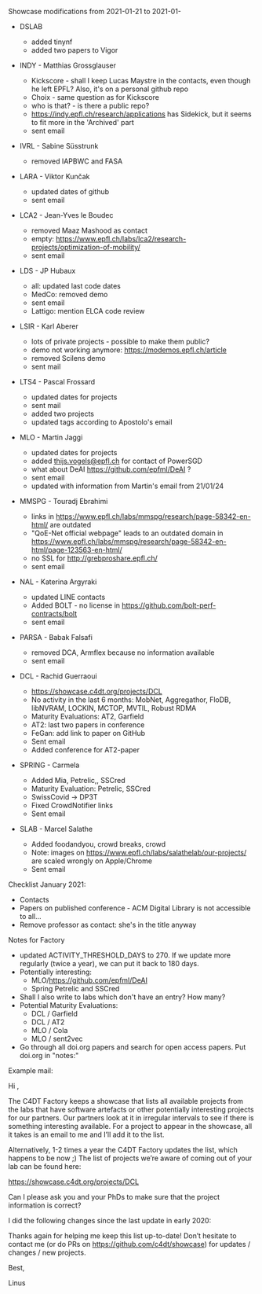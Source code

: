 Showcase modifications from 2021-01-21 to 2021-01-

- DSLAB
  - added tinynf
  - added two papers to Vigor

- INDY - Matthias Grossglauser
  - Kickscore - shall I keep Lucas Maystre in the contacts, even though he left EPFL? Also, it's on a personal github
   repo
  - Choix - same question as for Kickscore
  - who is that? - is there a public repo?
  - https://indy.epfl.ch/research/applications has Sidekick, but it seems to fit more in the 'Archived' part
  - sent email
- IVRL - Sabine Süsstrunk
  - removed IAPBWC and FASA 
- LARA - Viktor Kunčak
  - updated dates of github
  - sent email
- LCA2 - Jean-Yves le Boudec
  - removed Maaz Mashood as contact
  - empty: https://www.epfl.ch/labs/lca2/research-projects/optimization-of-mobility/
  - sent email
- LDS - JP Hubaux
  - all: updated last code dates
  - MedCo: removed demo 
  - sent email
  - Lattigo: mention ELCA code review
- LSIR - Karl Aberer
  - lots of private projects - possible to make them public?
  - demo not working anymore: https://modemos.epfl.ch/article
  - removed Scilens demo
  - sent mail
- LTS4 - Pascal Frossard
  - updated dates for projects
  - sent mail
  - added two projects
  - updated tags according to Apostolo's email
- MLO - Martin Jaggi
  - updated dates for projects
  - added thijs.vogels@epfl.ch for contact of PowerSGD
  - what about DeAI https://github.com/epfml/DeAI ?
  - sent email
  - updated with information from Martin's email from 21/01/24
- MMSPG - Touradj Ebrahimi
  - links in https://www.epfl.ch/labs/mmspg/research/page-58342-en-html/ are outdated
  - "QoE-Net official webpage" leads to an outdated domain in
    https://www.epfl.ch/labs/mmspg/research/page-58342-en-html/page-123563-en-html/
  - no SSL for http://grebproshare.epfl.ch/
  - sent email
- NAL - Katerina Argyraki
  - updated LINE contacts
  - Added BOLT - no license in https://github.com/bolt-perf-contracts/bolt
  - sent email  
- PARSA - Babak Falsafi
    - removed DCA, Armflex because no information available
    - sent email
- DCL - Rachid Guerraoui
    - https://showcase.c4dt.org/projects/DCL
    - No activity in the last 6 months: MobNet, Aggregathor, FloDB, libNVRAM, LOCKIN, MCTOP, MVTIL, Robust RDMA
    - Maturity Evaluations: AT2, Garfield
    - AT2: last two papers in conference
    - FeGan: add link to paper on GitHub
    - Sent email
    - Added conference for AT2-paper
- SPRING - Carmela
    - Added Mia, Petrelic,, SSCred
    - Maturity Evaluation: Petrelic, SSCred
    - SwissCovid -> DP3T
    - Fixed CrowdNotifier links
    - Sent email
- SLAB - Marcel Salathe
    - Added foodandyou, crowd breaks, crowd
    - Note: images on https://www.epfl.ch/labs/salathelab/our-projects/ are scaled wrongly on Apple/Chrome
    - Sent email

Checklist January 2021:
- Contacts
- Papers on published conference - ACM Digital Library is not accessible to all…
- Remove professor as contact: she's in the title anyway

Notes for Factory
- updated ACTIVITY_THRESHOLD_DAYS to 270. If we update more regularly (twice a year), we can put it back to 180 days.
- Potentially interesting:
  - MLO/https://github.com/epfml/DeAI
  - Spring Petrelic and SSCred
- Shall I also write to labs which don't have an entry? How many?
- Potential Maturity Evaluations:
    - DCL / Garfield
    - DCL / AT2
    - MLO / Cola
    - MLO / sent2vec
- Go through all doi.org papers and search for open access papers. Put doi.org in "notes:"

Example mail:

Hi ,

The C4DT Factory keeps a showcase that lists all available projects from the labs that have software artefacts or other potentially interesting projects for our partners. 
Our partners look at it in irregular intervals to see if there is something interesting available. For a project to appear in the showcase, all it takes is an email to me and I’ll add it to the list. 

Alternatively, 1-2 times a year the C4DT Factory updates the list, which happens to be now ;) The list of projects we’re aware of coming out of your lab can be found here:

https://showcase.c4dt.org/projects/DCL

Can I please ask you and your PhDs to make sure that the project information is correct? 

I did the following changes since the last update in early 2020:

Thanks again for helping me keep this list up-to-date! Don’t hesitate to contact me (or do PRs on https://github.com/c4dt/showcase) for updates / changes / new projects.

Best,

Linus
